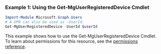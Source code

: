 ### Example 1: Using the Get-MgUserRegisteredDevice Cmdlet
```powershell
Import-Module Microsoft.Graph.Users
# A UPN can also be used as -UserId.
Get-MgUserRegisteredDevice -UserId $userId
```
This example shows how to use the Get-MgUserRegisteredDevice Cmdlet.
To learn about permissions for this resource, see the [permissions reference](/graph/permissions-reference).

